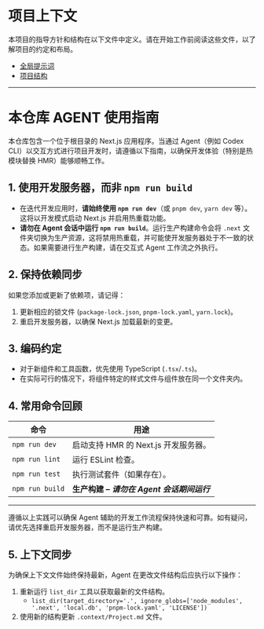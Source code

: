 # 项目上下文

本项目的指导方针和结构在以下文件中定义。请在开始工作前阅读这些文件，以了解项目的约定和布局。

- [全局提示词](./.context/GlobalPrompt.md)
- [项目结构](./.context/Project.md)

---

# 本仓库 AGENT 使用指南

本仓库包含一个位于根目录的 Next.js 应用程序。当通过 Agent（例如 Codex CLI）以交互方式进行项目开发时，请遵循以下指南，以确保开发体验（特别是热模块替换 HMR）能够顺畅工作。

## 1. 使用开发服务器，**而非** `npm run build`

- 在迭代开发应用时，**请始终使用 `npm run dev`**（或 `pnpm dev`, `yarn dev` 等）。这将以开发模式启动 Next.js 并启用热重载功能。
- **请勿在 Agent 会话中运行 `npm run build`**。运行生产构建命令会将 `.next` 文件夹切换为生产资源，这将禁用热重载，并可能使开发服务器处于不一致的状态。如果需要进行生产构建，请在交互式 Agent 工作流之外执行。

## 2. 保持依赖同步

如果您添加或更新了依赖项，请记得：

1.  更新相应的锁文件 (`package-lock.json`, `pnpm-lock.yaml`, `yarn.lock`)。
2.  重启开发服务器，以确保 Next.js 加载最新的变更。

## 3. 编码约定

- 对于新组件和工具函数，优先使用 TypeScript (`.tsx`/`.ts`)。
- 在实际可行的情况下，将组件特定的样式文件与组件放在同一个文件夹内。

## 4. 常用命令回顾

| 命令            | 用途                                       |
| --------------- | ------------------------------------------ |
| `npm run dev`   | 启动支持 HMR 的 Next.js 开发服务器。       |
| `npm run lint`  | 运行 ESLint 检查。                         |
| `npm run test`  | 执行测试套件（如果存在）。                 |
| `npm run build` | **生产构建 – _请勿在 Agent 会话期间运行_** |

---

遵循以上实践可以确保 Agent 辅助的开发工作流程保持快速和可靠。如有疑问，请优先选择重启开发服务器，而不是运行生产构建。

## 5. 上下文同步

为确保上下文文件始终保持最新，Agent 在更改文件结构后应执行以下操作：

1.  重新运行 `list_dir` 工具以获取最新的文件结构。
    - `list_dir(target_directory='.', ignore_globs=['node_modules', '.next', 'local.db', 'pnpm-lock.yaml', 'LICENSE'])`
2.  使用新的结构更新 `.context/Project.md` 文件。
